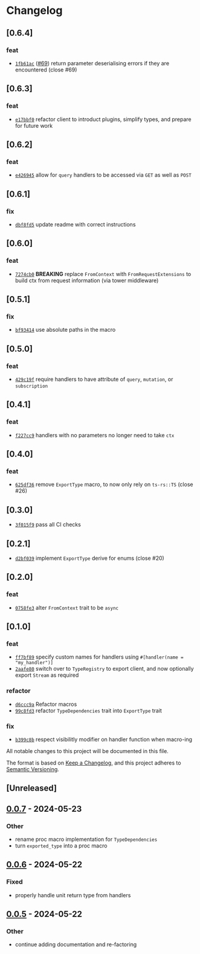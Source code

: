 # Changelog

## \[0.6.4]

### feat

- [`1fb61ac`](https://github.com/andogq/qubit/commit/1fb61acff0f4264a1e996d143f17ae5e89849ec7) ([#69](https://github.com/andogq/qubit/pull/69)) return parameter deserialising errors if they are encountered (close #69)

## \[0.6.3]

### feat

- [`e17bbf0`](https://github.com/andogq/qubit/commit/e17bbf0fb8adce5f488247f298278342add2e478) refactor client to introduct plugins, simplify types, and prepare for future work

## \[0.6.2]

### feat

- [`e426945`](https://github.com/andogq/qubit/commit/e426945cda8cacd9a33c7cc8705945324dc5c305) allow for `query` handlers to be accessed via `GET` as well as `POST`

## \[0.6.1]

### fix

- [`dbf8fd5`](https://github.com/andogq/qubit/commit/dbf8fd5ee5745f070be7842a68d8fb6e8eb70cdf) update readme with correct instructions

## \[0.6.0]

### feat

- [`7274cb0`](https://github.com/andogq/qubit/commit/7274cb059af6ab1d00d92099fab2a7ee8ea2b6be) **BREAKING** replace `FromContext` with `FromRequestExtensions` to build ctx from request information (via tower middleware)

## \[0.5.1]

### fix

- [`bf93414`](https://github.com/andogq/qubit/commit/bf93414c1e2732d5e0ae5c13425529038303a935) use absolute paths in the macro

## \[0.5.0]

### feat

- [`429c19f`](https://github.com/andogq/qubit/commit/429c19f3506bdd225b2c2762907d8c880a07bbca) require handlers to have attribute of `query`, `mutation`, or `subscription`

## \[0.4.1]

### feat

- [`f227cc9`](https://github.com/andogq/qubit/commit/f227cc96e6170cb039905fe0b55b5585ca5b81ee) handlers with no parameters no longer need to take `ctx`

## \[0.4.0]

### feat

- [`625df36`](https://github.com/andogq/qubit/commit/625df3640b3a1134866040de56a1e29943c15e76) remove `ExportType` macro, to now only rely on `ts-rs::TS` (close #26)

## \[0.3.0]

- [`3f015f9`](https://github.com/andogq/qubit/commit/3f015f95de5776d2d07472f15cada703950e658a) pass all CI checks

## \[0.2.1]

- [`d2bf039`](https://github.com/andogq/qubit/commit/d2bf03992c9ea1b160497e371882b51377f4c2ec) implement `ExportType` derive for enums (close #20)

## \[0.2.0]

### feat

- [`0758fe3`](https://github.com/andogq/qubit/commit/0758fe32bcf6b702177b88e3dbf7158acaf42523) alter `FromContext` trait to be `async`

## \[0.1.0]

### feat

- [`ff7bf89`](https://github.com/andogq/qubit/commit/ff7bf89cb2b419aba7fd8fd98685abaccd407753) specify custom names for handlers using `#[handler(name = "my_handler")]`
- [`2aafe80`](https://github.com/andogq/qubit/commit/2aafe80cc0e3ad74f9182da20e8ea9bb8110fcad) switch over to `TypeRegistry` to export client, and now optionally export `Stream` as required

### refactor

- [`d6ccc9a`](https://github.com/andogq/qubit/commit/d6ccc9a4431656df2dc35d1d1326a8b4358a7c4b) Refactor macros
- [`99c8fd3`](https://github.com/andogq/qubit/commit/99c8fd3d5cfa4e2e662adf72ed7d410aee6bf73c) refactor `TypeDependencies` trait into `ExportType` trait

### fix

- [`b399c8b`](https://github.com/andogq/qubit/commit/b399c8bfa38f8c82a819668b4139b936905263c8) respect visibilitly modifier on handler function when macro-ing

All notable changes to this project will be documented in this file.

The format is based on [Keep a Changelog](https://keepachangelog.com/en/1.0.0/),
and this project adheres to [Semantic Versioning](https://semver.org/spec/v2.0.0.html).

## \[Unreleased]

## [0.0.7](https://github.com/andogq/qubit/compare/qubit-macros-v0.0.6...qubit-macros-v0.0.7) - 2024-05-23

### Other

- rename proc macro implementation for `TypeDependencies`
- turn `exported_type` into a proc macro

## [0.0.6](https://github.com/andogq/qubit/compare/qubit-macros-v0.0.5...qubit-macros-v0.0.6) - 2024-05-22

### Fixed

- properly handle unit return type from handlers

## [0.0.5](https://github.com/andogq/qubit/compare/qubit-macros-v0.0.4...qubit-macros-v0.0.5) - 2024-05-22

### Other

- continue adding documentation and re-factoring
